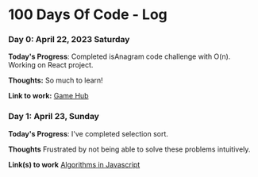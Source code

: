 # 100 Days Of Code - Log

### Day 0: April 22, 2023 Saturday

**Today's Progress**: Completed isAnagram code challenge with O(n). Working on React project.

**Thoughts:** So much to learn!

**Link to work:** [Game Hub](https://github.com/brettmadrid/game-hub)

### Day 1: April 23, Sunday

**Today's Progress**: I've completed selection sort.

**Thoughts** Frustrated by not being able to solve these problems intuitively.

**Link(s) to work** [Algorithms in Javascript](https://github.com/brettmadrid/algorithms-in-javascript)
